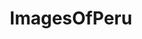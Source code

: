 ---
title: ImagesOfPeru
crosslinks:
- EarthPorn
- pics
- PERU
- travel
- itookapicture
- imagesofnetwork
- aww
- GreenDawn
- rupaulsdragrace
- Philippines
- funny
- CampingandHiking
- MMA
- Instagram
- analog
- MilitaryPorn
- tattoos
- OldSchoolCool
- RoomPorn
- photocritique
---